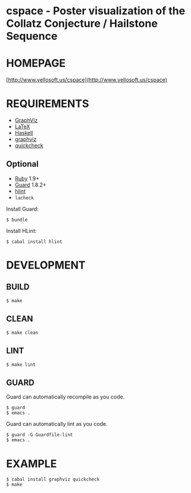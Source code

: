 # cspace - Poster visualization of the Collatz Conjecture / Hailstone Sequence

# HOMEPAGE

[http://www.yellosoft.us/cspace](http://www.yellosoft.us/cspace)

# REQUIREMENTS

 - [GraphViz](http://www.graphviz.org/)
 - [LaTeX](http://latex.org/)
 - [Haskell](http://haskell.org/)
 - [graphviz](http://hackage.haskell.org/packages/archive/graphviz/latest/doc/html/Data-GraphViz.html)
 - [quickcheck](http://hackage.haskell.org/package/QuickCheck)

## Optional

* [Ruby](https://www.ruby-lang.org/) 1.9+
* [Guard](http://guardgem.org/) 1.8.2+
* [hlint](https://github.com/ndmitchell/hlint)
* `lacheck`

Install Guard:

    $ bundle

Install HLint:

    $ cabal install hlint

# DEVELOPMENT

## BUILD

    $ make

## CLEAN

    $ make clean

## LINT

    $ make lint

## GUARD

Guard can automatically recompile as you code.

    $ guard
    $ emacs .

Guard can automatically lint as you code.

    $ guard -G Guardfile-lint
    $ emacs .

# EXAMPLE

    $ cabal install graphviz quickcheck
    $ make
